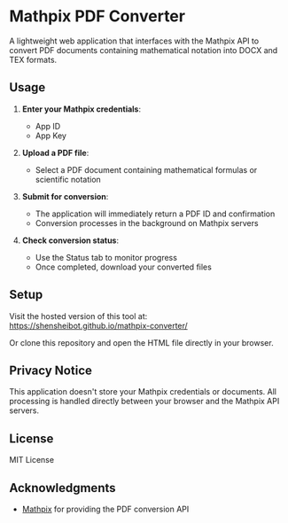 # Mathpix PDF Converter

A lightweight web application that interfaces with the Mathpix API to convert PDF documents containing mathematical notation into DOCX and TEX formats.

## Usage

1. **Enter your Mathpix credentials**:
   - App ID
   - App Key

2. **Upload a PDF file**:
   - Select a PDF document containing mathematical formulas or scientific notation

3. **Submit for conversion**:
   - The application will immediately return a PDF ID and confirmation
   - Conversion processes in the background on Mathpix servers

4. **Check conversion status**:
   - Use the Status tab to monitor progress
   - Once completed, download your converted files

## Setup

Visit the hosted version of this tool at: https://shensheibot.github.io/mathpix-converter/

Or clone this repository and open the HTML file directly in your browser.

## Privacy Notice

This application doesn't store your Mathpix credentials or documents. All processing is handled directly between your browser and the Mathpix API servers.

## License

MIT License

## Acknowledgments

- [Mathpix](https://mathpix.com/) for providing the PDF conversion API